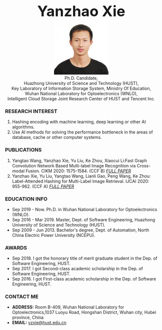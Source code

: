 <center><b><font size=50>Yanzhao Xie</font></b></center>
<!--<center><a href="/index-cn.md">中文主页</a></center> -->
<div align=center><img src="./me.png" width="  "></div>

<center>Ph.D. Candidate,</center>
<center>Huazhong University of Science and Technology (HUST),</center>
<center>Key Laboratory of Information Storage System, Ministry Of Education,</center>
<center>Wuhan National Laboratory for Optoelectronics (WNLO),</center>
<center>Intelligent Cloud Storage Joint Research Center of HUST and Tencent Inc.</center>

### RESEARCH INTEREST     
1. Hashing encoding with machine learning, deep learning or other AI algorithms.
2. Use AI methods for solving the performance bottleneck in the areas of database, cache or other computer systems. 

### PUBLICATIONS
1. Yangtao Wang, Yanzhao Xie, Yu Liu, Ke Zhou, Xiaocui Li:Fast Graph Convolution Network Based Multi-label Image Recognition via Cross-modal Fusion. CIKM 2020: 1575-1584. (CCF B)  [*FULL PAPER*](https://doi.org/10.1145/3340531.3411880)
2. Yanzhao Xie, Yu Liu, Yangtao Wang, Lianli Gao, Peng Wang, Ke Zhou: Label-Attended Hashing for Multi-Label Image Retrieval. IJCAI 2020: 955-962. (CCF A)  [*FULL PAPER*](https://doi.org/10.24963/ijcai.2020/133)

### EDUCATION INFO
- Sep 2019 - Now. Ph.D. in Wuhan National Laboratory for Optoelectronics (WNLO).
- Sep 2016 - Mar 2019. Master, Dept. of Software Engineering, Huazhong University of Science and Technology (HUST).
- Sep 2009 - Jun 2013. Bachelor's degree, Dept. of Automation, North China Electric Power University (NCEPU).

### AWARDS
- Sep 2018. I got the honorary title of merit graduate student in the Dep. of Software Engineering, HUST.
- Sep 2017. I got Second-class academic scholarship in the Dep. of Software Engineering, HUST.
- Sep 2016. I got First-class academic scholarship in the Dep. of Software Engineering, HUST.

### CONTACT ME
- <b>ADDRESS:</b>  Room B-409, Wuhan National Laboratory for Optoelectronics,1037 Luoyu Road, Hongshan District, Wuhan city, Hubei province, China
- <b>EMAIL:</b> yzxie@hust.edu.cn

